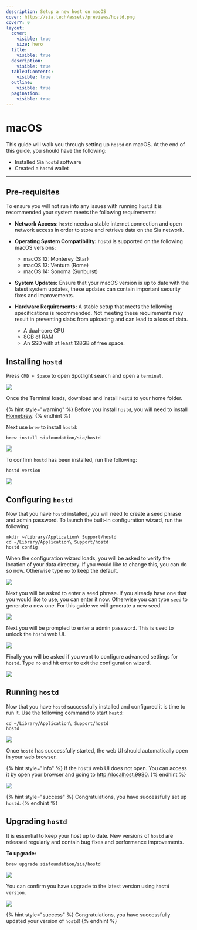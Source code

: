 ```yaml
---
description: Setup a new host on macOS
cover: https://sia.tech/assets/previews/hostd.png
coverY: 0
layout:
  cover:
    visible: true
    size: hero
  title:
    visible: true
  description:
    visible: true
  tableOfContents:
    visible: true
  outline:
    visible: true
  pagination:
    visible: true
---
```


# macOS

This guide will walk you through setting up `hostd` on macOS. At the end of this guide, you should have the following:

* Installed Sia `hostd` software
* Created a `hostd` wallet

---

## Pre-requisites

To ensure you will not run into any issues with running `hostd` it is recommended your system meets the following requirements:

* **Network Access:** `hostd` needs a stable internet connection and open network access in order to store and retrieve data on the Sia network.

* **Operating System Compatibility:** `hostd` is supported on the following macOS versions:
	- macOS 12: Monterey (Star)
	- macOS 13: Ventura (Rome)
	- macOS 14: Sonoma (Sunburst)

* **System Updates:** Ensure that your macOS version is up to date with the latest system updates, these updates can contain important security fixes and improvements.

* **Hardware Requirements:** A stable setup that meets the following specifications is recommended. Not meeting these requirements may result in preventing slabs from uploading and can lead to a loss of data.
  - A dual-core CPU
  - 8GB of RAM
  - An SSD with at least 128GB of free space.

## Installing `hostd`

Press `CMD + Space` to open Spotlight search and open a `terminal`.

![](../../.gitbook/assets/hostd-install-screenshots/macos/00-hostd-open-terminal.png)

Once the Terminal loads, download and install `hostd` to your home folder.

{% hint style="warning" %}
Before you install `hostd`, you will need to install [Homebrew](https://brew.sh).
{% endhint %}

Next use `brew` to install `hostd`:

```console
brew install siafoundation/sia/hostd
```

![](../../.gitbook/assets/hostd-install-screenshots/macos/01-hostd-brew-install.png)

To confirm `hostd` has been installed, run the following:
```console
hostd version
```

![](../../.gitbook/assets/hostd-install-screenshots/macos/09-hostd-version.png)

## Configuring `hostd`

Now that you have `hostd` installed, you will need to create a seed phrase and admin password. To launch the built-in configuration wizard, run the following:

```console
mkdir ~/Library/Application\ Support/hostd
cd ~/Library/Application\ Support/hostd
hostd config
```

When the configuration wizard loads, you will be asked to verify the location of your data directory. If you would like to change this, you can do so now. Otherwise type `no` to keep the default.

![](../../.gitbook/assets/hostd-install-screenshots/macos/02-hostd-data-dir.png)

Next you will be asked to enter a seed phrase. If you already have one that you would like to use, you can enter it now. Otherwise you can type `seed` to generate a new one. For this guide we will generate a new seed.

![](../../.gitbook/assets/hostd-install-screenshots/macos/03-hostd-generate-seed.png)

Next you will be prompted to enter a admin password. This is used to unlock the `hostd` web UI.

![](../../.gitbook/assets/hostd-install-screenshots/macos/04-hostd-admin-password.png)

Finally you will be asked if you want to configure advanced settings for `hostd`. Type `no` and hit enter to exit the configuration wizard.

![](../../.gitbook/assets/hostd-install-screenshots/macos/05-hostd-advanced-settings.png)

## Running `hostd`

Now that you have `hostd` successfully installed and configured it is time to run it. Use the following command to start `hostd`:

```console
cd ~/Library/Application\ Support/hostd
hostd
```

![](../../.gitbook/assets/hostd-install-screenshots/macos/06-hostd-startup.png)

Once `hostd` has successfully started, the web UI should automatically open in your web browser.

{% hint style="info" %}
If the `hostd` web UI does not open. You can access it by open your browser and going to [http://localhost:9980](http://localhost:9980/).
{% endhint %}

![](../../.gitbook/assets/hostd-install-screenshots/macos/07-hostd-webui.png)

{% hint style="success" %}
Congratulations, you have successfully set up `hostd`.
{% endhint %}

## Upgrading `hostd`

It is essential to keep your host up to date. New versions of `hostd` are released regularly and contain bug fixes and performance improvements.

**To upgrade:**

```console
brew upgrade siafoundation/sia/hostd
```

![](../../.gitbook/assets/hostd-install-screenshots/macos/08-hostd-upgrade.png)

You can confirm you have upgrade to the latest version using `hostd version`.

![](../../.gitbook/assets/hostd-install-screenshots/macos/09-hostd-version.png)

{% hint style="success" %}
Congratulations, you have successfully updated your version of `hostd`!
{% endhint %}